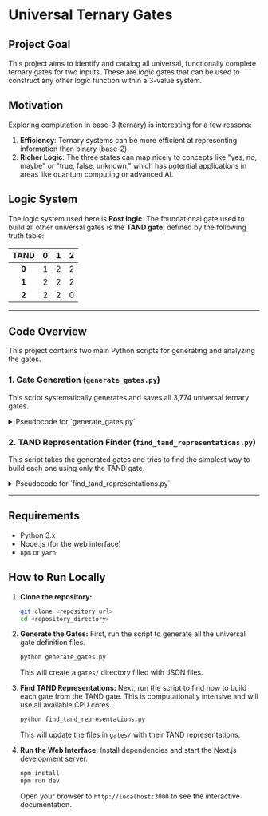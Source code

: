 # Universal Ternary Gates

## Project Goal

This project aims to identify and catalog all universal, functionally complete ternary gates for two inputs. These are logic gates that can be used to construct any other logic function within a 3-value system.

## Motivation

Exploring computation in base-3 (ternary) is interesting for a few reasons:

1.  **Efficiency**: Ternary systems can be more efficient at representing information than binary (base-2).
2.  **Richer Logic**: The three states can map nicely to concepts like "yes, no, maybe" or "true, false, unknown," which has potential applications in areas like quantum computing or advanced AI.

## Logic System

The logic system used here is **Post logic**. The foundational gate used to build all other universal gates is the **TAND gate**, defined by the following truth table:

| TAND | 0 | 1 | 2 |
| :--: |:-:|:-:|:-:|
| **0**| 1 | 2 | 2 |
| **1**| 2 | 2 | 2 |
| **2**| 2 | 2 | 0 |

---

## Code Overview

This project contains two main Python scripts for generating and analyzing the gates.

### 1. Gate Generation (`generate_gates.py`)

This script systematically generates and saves all 3,774 universal ternary gates.

<details>
<summary>Pseudocode for `generate_gates.py`</summary>

```
FUNCTION generate_universal_gates(n = 3):
  // 1. Define all possible non-universal conditions (constraints)
  //    These are properties that a non-universal gate would have.
  //    - Closure: Output is always within a smaller subset of values.
  //    - Partitions: Gate preserves certain groupings of values.
  //    - Permutations: Gate follows specific permutation patterns.
  
  // 2. Iterate through every possible 2-input gate for n-valued logic.
  //    Total gates = n^(n^2) = 3^(3^2) = 19,683
  FOR each possible gate G:
    is_universal = TRUE
    
    // 3. Check G against every non-universal constraint.
    FOR each constraint C:
      IF G satisfies C:
        is_universal = FALSE
        BREAK // Move to the next gate
        
    // 4. If the gate satisfies none of the constraints, it is universal.
    IF is_universal:
      ADD G to list of universal gates
      
  // 5. Save all found universal gates to JSON files.
  SAVE each universal gate to a file in the `gates/` directory.
  
// Run the generation process for ternary logic (n=3).
generate_universal_gates(3)

```
</details>

### 2. TAND Representation Finder (`find_tand_representations.py`)

This script takes the generated gates and tries to find the simplest way to build each one using only the TAND gate.

<details>
<summary>Pseudocode for `find_tand_representations.py`</summary>

```
FUNCTION find_tand_representations():
  // 1. Load all 3,774 universal gates from their JSON files.
  LOAD all gates from `gates/` directory.

  // 2. Initialize a set of known expressions with basic building blocks.
  known_expressions = {"x", "y", "0", "1", "2"}
  
  // 3. Iteratively build more complex expressions.
  FOR depth = 1 to max_depth:
    // Create new expressions by combining all known expressions
    // with each other using the TAND gate.
    // e.g., TAND(x, y), TAND(x, 0), TAND(x, TAND(y, 1)), etc.
    
    new_expressions = apply_tand_to_all_pairs(known_expressions)
    
    // 4. For each new expression, calculate its truth table.
    FOR each new_expr in new_expressions:
      table = calculate_truth_table(new_expr)
      
      // If this table matches one of the universal gates, we found a representation.
      IF table matches a universal_gate AND gate has no representation yet:
        SAVE new_expr as the TAND representation for that gate.
        
      // Add the new, unique expression to our set of known expressions.
      ADD new_expr to known_expressions
      
  // 5. Update the JSON files with the found TAND representations.
  UPDATE gate JSON files with the simplest TAND string found.

// Run the search process.
find_tand_representations()
```
</details>

---

## Requirements

- Python 3.x
- Node.js (for the web interface)
- `npm` or `yarn`

## How to Run Locally

1.  **Clone the repository:**
    ```bash
    git clone <repository_url>
    cd <repository_directory>
    ```

2.  **Generate the Gates:**
    First, run the script to generate all the universal gate definition files.
    ```bash
    python generate_gates.py
    ```
    This will create a `gates/` directory filled with JSON files.

3.  **Find TAND Representations:**
    Next, run the script to find how to build each gate from the TAND gate. This is computationally intensive and will use all available CPU cores.
    ```bash
    python find_tand_representations.py
    ```
    This will update the files in `gates/` with their TAND representations.

4.  **Run the Web Interface:**
    Install dependencies and start the Next.js development server.
    ```bash
    npm install
    npm run dev
    ```

    Open your browser to `http://localhost:3000` to see the interactive documentation.
